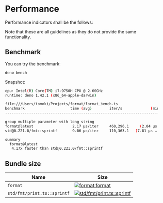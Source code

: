 # Performance

Performance indicators shall be the follows:

Note that these are all guidelines as they do not provide the same
functionality.

## Benchmark

You can try the benchmark:

```bash
deno bench
```

Snapshot:

```bash
cpu: Intel(R) Core(TM) i7-9750H CPU @ 2.60GHz
runtime: deno 1.42.1 (x86_64-apple-darwin)

file:///Users/tomoki/Projects/format/format_bench.ts
benchmark                     time (avg)        iter/s             (min … max)       p75       p99      p995
------------------------------------------------------------------------------ -----------------------------

group multiple parameter with long string
format@latest                  2.17 µs/iter     460,296.1     (2.04 µs … 3.13 µs) 2.16 µs 3.13 µs 3.13 µs
std@0.221.0/fmt::sprintf       9.06 µs/iter     110,363.1   (7.81 µs … 338.19 µs) 8.42 µs 23.19 µs 38.42 µs

summary
  format@latest
   4.17x faster than std@0.221.0/fmt::sprintf
```

## Bundle size

| Name                        | Size                                                                                                                                                                                                                                     |
| --------------------------- | ---------------------------------------------------------------------------------------------------------------------------------------------------------------------------------------------------------------------------------------- |
| `format`                    | [![format:format](https://deno.bundlejs.com/?q=https://deno.land/x/format@1.0.0/mod.ts&treeshake=[{+format+}]&badge=)](https://bundlejs.com/?q=https%3A%2F%2Fdeno.land%2Fx%2Fformat@1.0.0%2Fmod.ts&treeshake=%5B%7B+format+%7D%5D)       |
| `std/fmt/print.ts::sprintf` | [![std/fmt/print.ts::sprintf](https://deno.bundlejs.com/?q=https://deno.land/std/fmt/printf.ts&treeshake=[{+sprintf+}]&badge=)](https://bundlejs.com/?q=https%3A%2F%2Fdeno.land%2Fstd%2Ffmt%2Fprintf.ts&treeshake=%5B%7B+sprintf+%7D%5D) |
